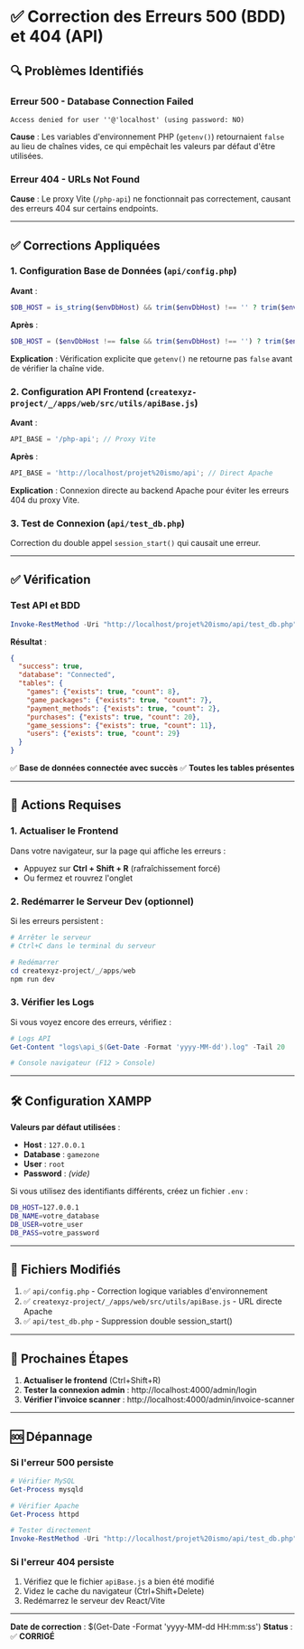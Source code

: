 # ✅ Correction des Erreurs 500 (BDD) et 404 (API)

## 🔍 Problèmes Identifiés

### Erreur 500 - Database Connection Failed
```
Access denied for user ''@'localhost' (using password: NO)
```
**Cause** : Les variables d'environnement PHP (`getenv()`) retournaient `false` au lieu de chaînes vides, ce qui empêchait les valeurs par défaut d'être utilisées.

### Erreur 404 - URLs Not Found
**Cause** : Le proxy Vite (`/php-api`) ne fonctionnait pas correctement, causant des erreurs 404 sur certains endpoints.

---

## ✅ Corrections Appliquées

### 1. Configuration Base de Données (`api/config.php`)

**Avant** :
```php
$DB_HOST = is_string($envDbHost) && trim($envDbHost) !== '' ? trim($envDbHost) : '127.0.0.1';
```

**Après** :
```php
$DB_HOST = ($envDbHost !== false && trim($envDbHost) !== '') ? trim($envDbHost) : '127.0.0.1';
```

**Explication** : Vérification explicite que `getenv()` ne retourne pas `false` avant de vérifier la chaîne vide.

### 2. Configuration API Frontend (`createxyz-project/_/apps/web/src/utils/apiBase.js`)

**Avant** :
```javascript
API_BASE = '/php-api'; // Proxy Vite
```

**Après** :
```javascript
API_BASE = 'http://localhost/projet%20ismo/api'; // Direct Apache
```

**Explication** : Connexion directe au backend Apache pour éviter les erreurs 404 du proxy Vite.

### 3. Test de Connexion (`api/test_db.php`)

Correction du double appel `session_start()` qui causait une erreur.

---

## ✅ Vérification

### Test API et BDD
```powershell
Invoke-RestMethod -Uri "http://localhost/projet%20ismo/api/test_db.php"
```

**Résultat** :
```json
{
  "success": true,
  "database": "Connected",
  "tables": {
    "games": {"exists": true, "count": 8},
    "game_packages": {"exists": true, "count": 7},
    "payment_methods": {"exists": true, "count": 2},
    "purchases": {"exists": true, "count": 20},
    "game_sessions": {"exists": true, "count": 11},
    "users": {"exists": true, "count": 29}
  }
}
```

✅ **Base de données connectée avec succès**
✅ **Toutes les tables présentes**

---

## 🔄 Actions Requises

### 1. Actualiser le Frontend
Dans votre navigateur, sur la page qui affiche les erreurs :
- Appuyez sur **Ctrl + Shift + R** (rafraîchissement forcé)
- Ou fermez et rouvrez l'onglet

### 2. Redémarrer le Serveur Dev (optionnel)
Si les erreurs persistent :
```powershell
# Arrêter le serveur
# Ctrl+C dans le terminal du serveur

# Redémarrer
cd createxyz-project/_/apps/web
npm run dev
```

### 3. Vérifier les Logs
Si vous voyez encore des erreurs, vérifiez :
```powershell
# Logs API
Get-Content "logs\api_$(Get-Date -Format 'yyyy-MM-dd').log" -Tail 20

# Console navigateur (F12 > Console)
```

---

## 🛠️ Configuration XAMPP

**Valeurs par défaut utilisées** :
- **Host** : `127.0.0.1`
- **Database** : `gamezone`
- **User** : `root`
- **Password** : *(vide)*

Si vous utilisez des identifiants différents, créez un fichier `.env` :
```bash
DB_HOST=127.0.0.1
DB_NAME=votre_database
DB_USER=votre_user
DB_PASS=votre_password
```

---

## 📝 Fichiers Modifiés

1. ✅ `api/config.php` - Correction logique variables d'environnement
2. ✅ `createxyz-project/_/apps/web/src/utils/apiBase.js` - URL directe Apache
3. ✅ `api/test_db.php` - Suppression double session_start()

---

## 🎯 Prochaines Étapes

1. **Actualiser le frontend** (Ctrl+Shift+R)
2. **Tester la connexion admin** : http://localhost:4000/admin/login
3. **Vérifier l'invoice scanner** : http://localhost:4000/admin/invoice-scanner

---

## 🆘 Dépannage

### Si l'erreur 500 persiste
```powershell
# Vérifier MySQL
Get-Process mysqld

# Vérifier Apache
Get-Process httpd

# Tester directement
Invoke-RestMethod -Uri "http://localhost/projet%20ismo/api/test_db.php"
```

### Si l'erreur 404 persiste
1. Vérifiez que le fichier `apiBase.js` a bien été modifié
2. Videz le cache du navigateur (Ctrl+Shift+Delete)
3. Redémarrez le serveur dev React/Vite

---

**Date de correction** : $(Get-Date -Format 'yyyy-MM-dd HH:mm:ss')
**Status** : ✅ **CORRIGÉ**
